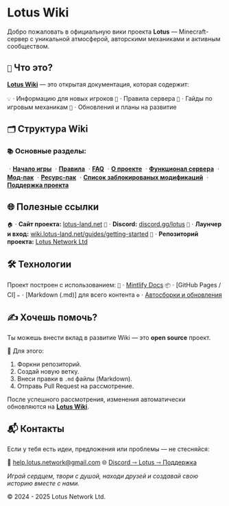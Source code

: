 # Lotus Wiki

Добро пожаловать в официальную вики проекта **Lotus** — Minecraft-сервер с уникальной атмосферой, авторскими механиками и активным сообществом.

## `📖` Что это?

[**Lotus Wiki**](https://wiki.lotus-land.net) — это открытая документация, которая содержит:

 `💡`ㆍИнформацию для новых игроков
 `📜`ㆍПравила сервера
 `🧭`ㆍГайды по игровым механикам
 `🚀`ㆍОбновления и планы на развитие

## `🗂` Структура Wiki

### `📚` Основные разделы:
ㆍ[**Начало игры**](https://wiki.lotus-land.net/start/how) 
ㆍ[**Правила**](https://wiki.lotus-land.net/start/rules) 
ㆍ[**FAQ**](https://wiki.lotus-land.net/start/faq) 
ㆍ[**О проекте**](https://wiki.lotus-land.net/info/about) 
ㆍ[**Функционал сервера**](https://wiki.lotus-land.net/info/functions) 
ㆍ[**Мод-пак**](https://wiki.lotus-land.net/info/mods) 
ㆍ[**Ресурс-пак**](https://wiki.lotus-land.net/info/resourcepack) 
ㆍ[**Список заблокированых модификаций**](https://wiki.lotus-land.net/info/block) 
ㆍ[**Поддержка проекта**](https://wiki.lotus-land.net/support-project/lotus) 

## 🌐 Полезные ссылки

`🏠`ㆍ**Сайт проекта:** [lotus-land.net](https://lotus-land.net)
`💬`ㆍ**Discord:** [discord.gg/lotus](https://discord.gg/lotus)
`🧾`ㆍ**Лаунчер и вход:** [wiki.lotus-land.net/guides/getting-started](https://wiki.lotus-land.net/guides/getting-started)
`🔗`ㆍ**Репозиторий проекта:** [Lotus Network Ltd](https://github.com/Lotus-Network-Ltd)

## 🛠 Технологии

Проект построен с использованием:
`📘`ㆍ[Mintlify Docs](https://mintlify.com/)
`📦`ㆍ[GitHub Pages / CI]
`✏️`ㆍ[Markdown (.md)] для всего контента
`⚙️`ㆍ[Автосборки и обновления](https://github.com/Lotus-Network-Ltd/Lotus-Wiki/actions)

## ✍️ Хочешь помочь?

Ты можешь внести вклад в развитие Wiki — это **open source** проект.

🔧 Для этого:
1. Форкни репозиторий.
2. Создай новую ветку.
3. Внеси правки в `.md` файлы (Markdown).
4. Отправь Pull Request на рассмотрение.

После успешного рассмотрения, изменения автоматически обновляются на [**Lotus Wiki**](https://wiki.lotus-land.net).

## 📬 Контакты

Если у тебя есть идеи, предложения или проблемы — не стесняйся:

📧 help.lotus.network@gmail.com
🌐 [Discord ⇾ Lotus ⇾ Поддержка](https://discord.com/channels/1377345046634037380/1378789604504899735/1395556519969558528)

_Играй сердцем, твори с душой, находи друзей и создавай свою историю вместе с нами._

© 2024 - 2025 Lotus Network Ltd.
